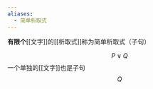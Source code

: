 ```yaml
---
aliases:
  - 简单析取式
---
```

**有限个**[[文字]]的[[析取式]]称为简单析取式（子句）

$$
P \vee Q 
$$
一个单独的[[文字]]也是子句
$$
Q
$$
